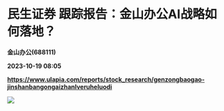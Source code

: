 # 民生证券 跟踪报告：金山办公AI战略如何落地？
**金山办公(688111)**

**2023-10-19 08:05**

**https://www.ulapia.com/reports/stock_research/genzongbaogao-jinshanbangongaizhanlveruheluodi**

![](https://img.ulapia.com/thumbnails/stock_research/20231019/H3_AP202310181602052211_1.jpg)
